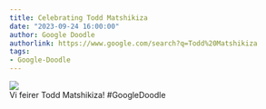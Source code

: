 ```yaml
---
title: Celebrating Todd Matshikiza
date: "2023-09-24 16:00:00"
author: Google Doodle
authorlink: https://www.google.com/search?q=Todd%20Matshikiza
tags:
- Google-Doodle
---
```

<img src="https://www.google.com/logos/doodles/2023/celebrating-todd-matshikiza-6753651837109942.2-l.png" referrerpolicy="no-referrer"><br>Vi feirer Todd Matshikiza! #GoogleDoodle